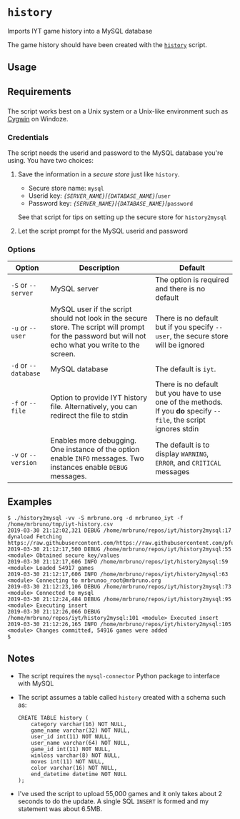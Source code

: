 # `history`

Imports IYT game history into a MySQL database

The game history should have been created with the [`history`](history.md) script.


## Usage

## Requirements

###

The script works best on a Unix system or a Unix-like environment such as [Cygwin](https://www.cygwin.com/) on Windoze.

### Credentials

The script needs the userid and password to the MySQL database you're using.  You have two choices:

1. Save the information in a _secure store_ just like `history`.

   - Secure store name: `mysql`
   - Userid key: _`{SERVER_NAME}`_/_`{DATABASE_NAME}`_/`user`
   - Password key: _`{SERVER_NAME}`_/_`{DATABASE_NAME}`_/`password`

   See that script for tips on setting up the secure store for `history2mysql`
   
 2. Let the script prompt for the MySQL userid and password

### Options

| Option | Description | Default |
| ------ | ----------- | ------- |
| `-S` or `--server` | MySQL server | The option is required and there is no default |
| `-u` or `--user` | MySQL user if the script should not look in the secure store.  The script will prompt for the password but will not echo what you write to the screen. | There is no default but if you specify `--user`, the secure store will be ignored |
| `-d` or `--database` | MySQL database | The default is `iyt`. |
| `-f` or `--file` | Option to provide IYT history file.  Alternatively, you can redirect the file to stdin | There is no default but you have to use one of the methods.  If you **do** specify `--file`, the script ignores stdin |
| `-v` or `--version` | Enables more debugging.  One instance of the option enable `INFO` messages.  Two instances enable `DEBUG` messages.  | The default is to display `WARNING`, `ERROR`, and `CRITICAL` messages |

## Examples

```
$ ./history2mysql -vv -S mrbruno.org -d mrbrunoo_iyt -f /home/mrbruno/tmp/iyt-history.csv
2019-03-30 21:12:02,321 DEBUG /home/mrbruno/repos/iyt/history2mysql:17 dynaload Fetching https://raw.githubusercontent.com/https://raw.githubusercontent.com/pfuntner/toys/master/bin/SecureKeyValues.py
2019-03-30 21:12:17,500 DEBUG /home/mrbruno/repos/iyt/history2mysql:55 <module> Obtained secure key/values
2019-03-30 21:12:17,606 INFO /home/mrbruno/repos/iyt/history2mysql:59 <module> Loaded 54917 games
2019-03-30 21:12:17,606 INFO /home/mrbruno/repos/iyt/history2mysql:63 <module> Connecting to mrbrunoo_root@mrbruno.org
2019-03-30 21:12:23,106 DEBUG /home/mrbruno/repos/iyt/history2mysql:73 <module> Connected to mysql
2019-03-30 21:12:24,484 DEBUG /home/mrbruno/repos/iyt/history2mysql:95 <module> Executing insert
2019-03-30 21:12:26,066 DEBUG /home/mrbruno/repos/iyt/history2mysql:101 <module> Executed insert
2019-03-30 21:12:26,165 INFO /home/mrbruno/repos/iyt/history2mysql:105 <module> Changes committed, 54916 games were added
$
```

## Notes

- The script requires the `mysql-connector` Python package to interface with MySQL
- The script assumes a table called `history` created with a schema such as:

    ```
    CREATE TABLE history (
        category varchar(16) NOT NULL,
        game_name varchar(32) NOT NULL,
        user_id int(11) NOT NULL,
        user_name varchar(64) NOT NULL,
        game_id int(11) NOT NULL,
        winloss varchar(8) NOT NULL,
        moves int(11) NOT NULL,
        color varchar(16) NOT NULL,
        end_datetime datetime NOT NULL
    ); 
    ```
 - I've used the script to upload 55,000 games and it only takes about 2 seconds to do the update.  A single SQL `INSERT` is formed and my statement was about 6.5MB.
